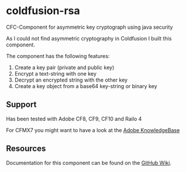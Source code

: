 coldfusion-rsa
==============

CFC-Component for asymmetric key cryptograph using java security

As I could not find asymmetric cryptography in Coldfusion I built this component.

The component has the following features:

1. Create a key pair (private and public key)
1. Encrypt a text-string with one key
1. Decrypt an encrypted string with the other key
1. Create a key object from a base64 key-string or binary key 

Support
-------

Has been tested with Adobe CF8, CF9, CF10 and Railo 4

For CFMX7 you might want to have a look at the [Adobe KnowledgeBase][2]

Resources
---------

Documentation for this component can be found on the [GitHub Wiki][1].

[1]: https://github.com/ggfx/coldfusion-rsa/wiki
[2]: http://helpx.adobe.com/coldfusion/kb/strong-encryption-coldfusion-mx-7.html